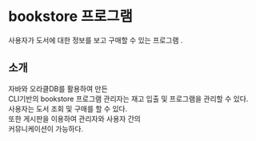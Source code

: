 # bookstore 프로그램
사용자가 도서에 대한 정보를 보고 구매할 수 있는 프로그램 .
## 소개
자바와 오라클DB를 활용하여 만든     
CLI기반의 bookstore 프로그램
관리자는 재고 입출 및 프로그램을 관리할 수 있다.   
사용자는 도서 조회 및 구매를 할 수 있다.    
또한 게시판을 이용하여 관리자와 사용자 간의   
커뮤니케이션이 가능하다.
